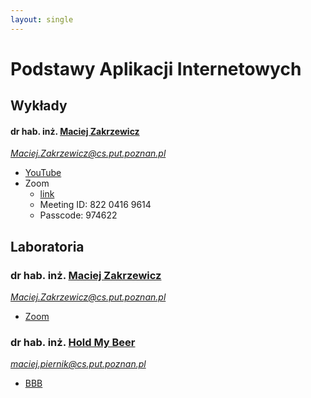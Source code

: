 ```yaml
---
layout: single
---
```

# Podstawy Aplikacji Internetowych

## Wykłady
#### dr hab. inż. [Maciej Zakrzewicz](http://www.zakrzewicz.pl/lectures.php) 
*Maciej.Zakrzewicz@cs.put.poznan.pl*
- [YouTube](https://www.youtube.com/playlist?list=PLMkIxFYizNdGApmG0hCNOyYT2bnNZRD4H)
- Zoom
  - [link](http://us02web.zoom.us/j/82204169614)
  - Meeting ID: 822 0416 9614
  - Passcode: 974622

## Laboratoria
### dr hab. inż. [Maciej Zakrzewicz](http://www.zakrzewicz.pl/lectures.php) 
*Maciej.Zakrzewicz@cs.put.poznan.pl*
- [Zoom](https://us02web.zoom.us/j/82358416655?pwd=d0JuQUtvb2EyQm82bTNwN2pYalNJQT09)

### dr hab. inż. [Hold My Beer](http://www.cs.put.poznan.pl/mpiernik/students.html)
*maciej.piernik@cs.put.poznan.pl*
- [BBB](https://ekursy.put.poznan.pl/mod/bigbluebuttonbn/view.php?id=784878)

